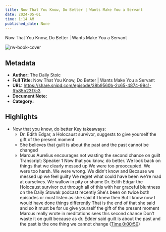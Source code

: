 ```yaml
---
title: Now That You Know, Do Better | Wants Make You a Servant
date: 2024-05-01
time: 1:14 AM
published_date: None
---
```

Now That You Know, Do Better | Wants Make You a Servant

![rw-book-cover](https://wsrv.nl/?url=https%3A%2F%2Fcontent.production.cdn.art19.com%2Fimages%2Fc3%2Fdb%2Fe6%2F97%2Fc3dbe697-b1e8-47d9-956b-ea6bdb23e7ae%2F02827e0de653343986157aadae312d4212e24305e4f22a741c21891128267579d65417ded9193aff0bfb00567efde9d2fa39c42eaeec29e8ebf8f6b17a1bfb04.jpeg&w=100&h=100)

## Metadata
- **Author:** The Daily Stoic
- **Full Title:** Now That You Know, Do Better | Wants Make You a Servant
- **URL:** https://share.snipd.com/episode/38b9560b-2c65-4874-99c1-ffb85b23f7c3
- **Document Note:** 
- **Category:**

## Highlights
- Now that you know, do better
  Key takeaways:
  - Dr. Edith Edgar, a Holocaust survivor, suggests to give yourself the gift of the present moment
  - She believes that guilt is about the past and the past cannot be changed
  - Marcus Aurelius encourages not wasting the second chance on guilt
  Transcript:
  Speaker 1
  Now that you know, do better. We look back on things that we clearly messed up We were too preoccupied. We were too harsh. We were wrong. We didn't know and Because we messed up we feel guilty We regret what could have been we're mad at ourselves. We wallow in pity or shame Dr. Edith Edgar the Holocaust survivor cut through all of this with her graceful bluntness on the Daily Stowak podcast recently She's been on twice both episodes or must listen as she said if I knew then But I know now I would have done things differently That is the end of that she said and so it must be for us give yourself the gift of the present moment Marcus really wrote in meditations sees this second chance Don't waste it on guilt because as dr. Edder said guilt is about the past and the past is the one thing we cannot change ([Time 0:00:50](https://share.snipd.com/snip/63f40585-1522-4ad8-931d-9d2da3e4fb29))
